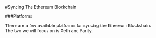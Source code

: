 #Syncing The Ethereum Blockchain

###Platforms

There are a few available platforms for syncing the Ethereum Blockchain. The two we will focus on is Geth and Parity.
